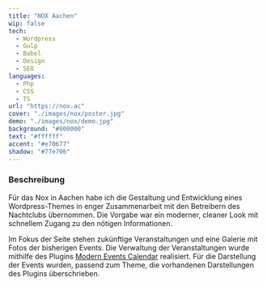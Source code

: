 ```yaml
---
title: "NOX Aachen"
wip: false
tech:
  - Wordpress
  - Gulp
  - Babel
  - Design
  - SEO
languages:
  - Php
  - CSS
  - TS
url: "https://nox.ac"
cover: "./images/nox/poster.jpg"
demo: "./images/nox/demo.jpg"
background: "#000000"
text: "#ffffff"
accent: "#e70677"
shadow: "#77e706"
---
```


### Beschreibung

Für das Nox in Aachen habe ich die Gestaltung und Entwicklung eines Wordpress-Themes in enger Zusammenarbeit mit den Betreibern des Nachtclubs übernommen. Die Vorgabe war ein moderner, cleaner Look mit schnellem Zugang zu den nötigen Informationen.

Im Fokus der Seite stehen zukünftige Veranstaltungen und eine Galerie mit Fotos der bisherigen Events. Die Verwaltung der Veranstaltungen wurde mithilfe des Plugins [Modern Events Calendar](https://webnus.net/modern-events-calendar/) realisiert. Für die Darstellung der Events wurden, passend zum Theme, die vorhandenen Darstellungen des Plugins überschrieben.
